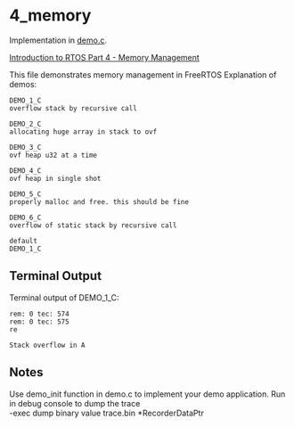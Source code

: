 # 4_memory

Implementation in [demo.c](./demo.c).

[Introduction to RTOS Part 4 - Memory Management ](https://www.youtube.com/watch?v=Qske3yZRW5I&list=PLEBQazB0HUyQ4hAPU1cJED6t3DU0h34bz&index=4)

This file demonstrates memory management in FreeRTOS
Explanation of demos:
```
DEMO_1_C
overflow stack by recursive call
```
```
DEMO_2_C
allocating huge array in stack to ovf
```
```
DEMO_3_C
ovf heap u32 at a time
```
```
DEMO_4_C
ovf heap in single shot
```
```
DEMO_5_C
properly malloc and free. this should be fine
```
```
DEMO_6_C
overflow of static stack by recursive call
```
```
default
DEMO_1_C
```

## Terminal Output
Terminal output of DEMO_1_C:
```
rem: 0 tec: 574
rem: 0 tec: 575
re

Stack overflow in A
```

## Notes
Use demo_init function in demo.c to implement your demo application.
Run in debug console to dump the trace  
-exec dump binary value trace.bin *RecorderDataPtr